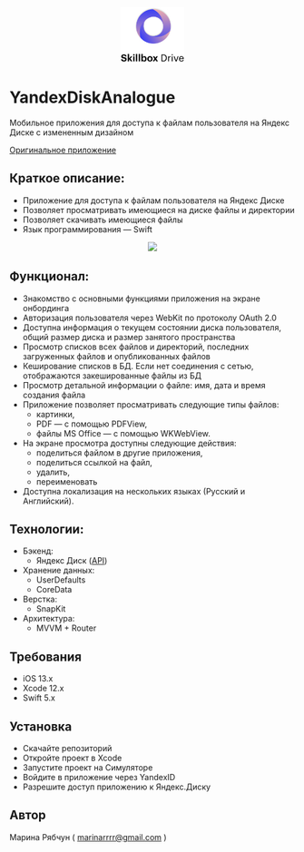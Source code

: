 <p align="center">
<img src="https://github.com/MarinaRyabchun/YandexDiskAnalogue/blob/main/logo.jpg" height="100"/></h1>
    
# YandexDiskAnalogue
Мобильное приложения для доступа к файлам пользователя на Яндекс Диске с измененным дизайном

[Оригинальное приложение](https://mobile.yandex.ru/apps/iphone/disk/) 

## Краткое описание:
* Приложение для доступа к файлам пользователя на Яндекс Диске
* Позволяет просматривать имеющиеся на диске файлы и директории
* Позволяет скачивать имеющиеся файлы
* Язык программирования — Swift

<p align="center">
<img src="https://github.com/MarinaRyabchun/YandexDiskAnalogue/blob/main/project3..gif" height="600"/></h1>

## Функционал:

* Знакомство с основными функциями приложения на экране онбординга
* Авторизация пользователя через WebKit по протоколу OAuth 2.0
* Доступна информация о текущем состоянии диска пользователя, общий размер диска и размер занятого пространства
* Просмотр списков всех файлов и директорий, последних загруженных файлов и опубликованных файлов
* Кеширование списков в БД. Если нет соединения с сетью, отображаются закешированные файлы из БД
* Просмотр детальной информации о файле: имя, дата и время создания файла
* Приложение позволяет просматривать следующие типы файлов:
    - картинки,
    - PDF — с помощью PDFView,
    - файлы MS Office — с помощью WKWebView.
* На экране просмотра доступны следующие действия:
    - поделиться файлом в другие приложения,
    - поделиться ссылкой на файл,
    - удалить,
    - переименовать
* Доступна локализация на нескольких языках (Русский и Английский).

## Технологии:

* Бэкенд:
    - Яндекс Диск ([API](https://yandex.ru/dev/id/doc/ru/))
* Хранение данных:
    - UserDefaults
    - CoreData
* Верстка:
    - SnapKit
* Архитектура:
    - MVVM + Router

## Требования
* iOS 13.x
* Xcode 12.x
* Swift 5.x

## Установка
* Скачайте репозиторий
* Откройте проект в Xcode
* Запустите проект на Симуляторе
* Войдите в приложение через YandexID
* Разрешите доступ приложению к Яндекс.Диску

## Автор
Марина Рябчун ( marinarrrr@gmail.com )

